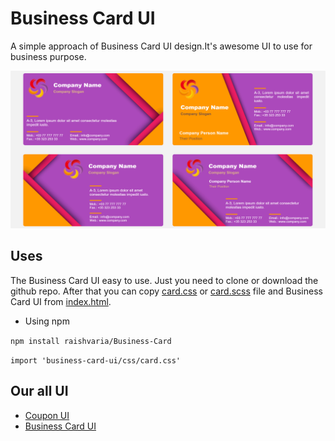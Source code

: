 # Business Card UI

A simple approach of Business Card UI design.It's awesome UI to use for business purpose.


![Screenshot](img/capture/cards.png)


## Uses 

The Business Card UI easy to use. Just you need to clone or download the github repo. After that you can copy [card.css](card.css) or [card.scss](card.scss)  file and Business Card UI from [index.html](index.html).

- Using npm

```npm install raishvaria/Business-Card``` 

```import 'business-card-ui/css/card.css'```

## Our all UI
-   [Coupon UI](https://github.com/raishvaria/Coupon)
-   [Business Card UI](https://github.com/raishvaria/Business-Card)

